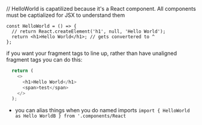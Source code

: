 // HelloWorld is capatilized because it's a React component. All components must be captialized for JSX to understand them
```javscript
const HelloWorld = () => {
  // return React.createElement('h1', null, 'Hello World');
  return <h1>Hello World</h1>; // gets convertered to ^
};
```
if you want your fragment tags to line up, rather than have unaligned fragment tags you can do this:
```javascript
  return (
    <>
      <h1>Hello World</h1>
      <span>test</span>
    </>
  );
```
* you can alias things when you do named imports `import { HelloWorld as Hello WorldB } from '.components/React`